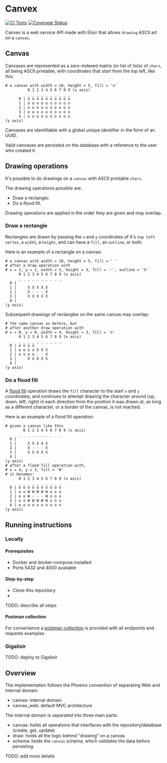 # Canvex
[![CI Tests](https://github.com/ricardoebbers/canvex/workflows/CI%20Tests/badge.svg)](https://github.com/ricardoebbers/canvex/actions)
[![Coverage Status](https://coveralls.io/repos/github/ricardoebbers/canvex/badge.svg?branch=main)](https://coveralls.io/github/ricardoebbers/canvex?branch=main)

Canvex is a web service API made with Elixir that allows `drawing` ASCII art on a `canvas`.

## Canvas

Canvases are represented as a zero-indexed matrix (or list of lists) of `chars`, all being ASCII printable, with coordinates that start from the top left, like this:
```
# a canvas with width = 10, height = 5, fill = 'o'
          0 1 2 3 4 5 6 7 8 9 (x axis)
          _ _ _ _ _ _ _ _ _ _
      0 | o o o o o o o o o o
      1 | o o o o o o o o o o
      2 | o o o o o o o o o o
      3 | o o o o o o o o o o
      4 | o o o o o o o o o o
(y axis)
```

Canvases are identifiable with a global unique identifier in the form of an UUID.

Valid canvases are persisted on the database with a reference to the user who created it.

## Drawing operations

It's possible to do drawings on a `canvas` with ASCII printable `chars`.

The drawing operations possible are:
  - Draw a rectangle;
  - Do a flood fill.

Drawing operations are applied in the order they are given and may overlap.

### Draw a rectangle

Rectangles are drawn by passing the `x` and `y` coordinates of it's `top left vertex`, a `width`, a `height`, and can have a `fill`, an `outline`, or both.

Here is an example of a rectangle on a canvas:
```
# a canvas with width = 10, height = 5, fill = ' '
# after a draw operation with
# x = 2, y = 1, width = 5, height = 3, fill = '-', outline = 'X'
      0 1 2 3 4 5 6 7 8 9 (x axis)
      _ _ _ _ _ _ _ _ _ _
  0 |                    
  1 |     X X X X X      
  2 |     X - - - X      
  3 |     X X X X X      
  4 |                    
(y axis)
```

Subsequent drawings of rectangles on the same canvas may overlap:
```
# the same canvas as before, but
# after another draw operation with
# x = 0, y = 0, width = 4, height = 3, fill = 'o'
      0 1 2 3 4 5 6 7 8 9 (x axis)
      _ _ _ _ _ _ _ _ _ _
  0 | o o o o            
  1 | o o o o X X X      
  2 | o o o o - - X      
  3 |     X X X X X      
  4 |                    
(y axis)
```

### Do a flood fill

A [flood fill](https://en.wikipedia.org/wiki/Flood_fill) operation draws the `fill` character to the start `x` and `y` coordinates, and continues to attempt drawing the character around (up, down, left, right) in each direction from the position it was drawn at, as long as a different character, or a border of the canvas, is not reached.

Here is an example of a flood fill operation:
```
# given a canvas like this
        0 1 2 3 4 5 6 7 8 9 (x axis)
      _ _ _ _ _ _ _ _ _ _
  0 |                    
  1 |     X X X X X      
  2 |     X - - - X      
  3 |     X X X X X      
  4 |                    
(y axis)
# after a flood fill operation with,
# x = 4, y = 3, fill = 'W'
# it becomes:
      0 1 2 3 4 5 6 7 8 9 (x axis)
      _ _ _ _ _ _ _ _ _ _
  0 | o o o o o o o o o o
  1 | o o W W W W W o o o
  2 | o o W - - - W o o o
  3 | o o W W W W W o o o
  4 | o o o o o o o o o o
(y axis)
```

## Running instructions

### Locally

#### Prerequisites

* Docker and docker-compose installed
* Ports 5432 and 4000 available

#### Step-by-step

* Clone this repository
* 
TODO: describe all steps

#### Postman collection

For convenience a [postman collection](./postman/) is provided with all endpoints and requests examples.


### Gigalixir

TODO: deploy to Gigalixir
## Overview

The implementation follows the Phoenix convention of separating Web and internal domain:
  - canvex: internal domain
  - canvex_web: default MVC architecture

The internal domain is separated into three main parts:
  - canvas: holds all operations that interfaces with the repository/database (create, get, update)
  - draw: holds all the logic behind "drawing" on a canvas
  - schema: holds the `canvas` schema, which validates the data before persisting.

TODO: add more details
